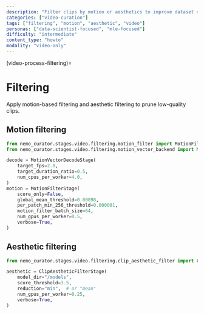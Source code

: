 ```yaml
---
description: "Filter clips by motion or aesthetics to improve dataset quality"
categories: ["video-curation"]
tags: ["filtering", "motion", "aesthetic", "video"]
personas: ["data-scientist-focused", "mle-focused"]
difficulty: "intermediate"
content_type: "howto"
modality: "video-only"
---
```


(video-process-filtering)=

# Filtering

Apply motion-based filtering and aesthetic filtering to prune low-quality clips.

## Motion filtering

```python
from nemo_curator.stages.video.filtering.motion_filter import MotionFilterStage
from nemo_curator.stages.video.filtering.motion_vector_backend import MotionVectorDecodeStage

decode = MotionVectorDecodeStage(
    target_fps=2.0,
    target_duration_ratio=0.5,
    num_cpus_per_worker=4.0,
)
motion = MotionFilterStage(
    score_only=False,
    global_mean_threshold=0.00098,
    per_patch_min_256_threshold=0.000001,
    motion_filter_batch_size=64,
    num_gpus_per_worker=0.5,
    verbose=True,
)
```

## Aesthetic filtering

```python
from nemo_curator.stages.video.filtering.clip_aesthetic_filter import ClipAestheticFilterStage

aesthetic = ClipAestheticFilterStage(
    model_dir="/models",
    score_threshold=3.5,
    reduction="min",  # or "mean"
    num_gpus_per_worker=0.25,
    verbose=True,
)
```

<!-- end -->
